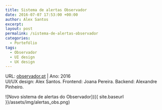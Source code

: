 ```yaml
---
title: Sistema de alertas Observador
date: 2016-07-07 17:53:00 +00:00
author: Alex Santos
excerpt:
layout: post
permalink: /sistema-de-alertas-observador
categories:
  - Portefólio
tags:
  - Observador
  - UI design
  - UX design
---
```

<p>URL: <a href="http://observador.pt" target="_blank" rel="noopener noreferrer">observador.pt</a> | Ano: 2016<br>
UI/UX design: Alex Santos. Frontend: Joana Pereira. Backend: Alexandre Pinheiro.</p>

![Novo sistema de alertas do Observador]({{ site.baseurl }}/assets/img/alertas_obs.png)